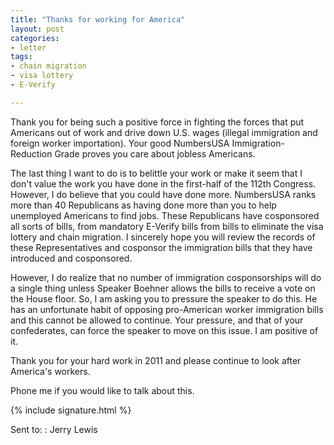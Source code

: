 ```yaml
---
title: "Thanks for working for America"
layout: post
categories:
- letter
tags:
- chain migration
- visa lottery
- E-Verify

---
```


Thank you for being such a positive force in fighting the forces that put Americans out of work and drive down U.S. wages (illegal immigration and foreign worker importation). Your good NumbersUSA Immigration-Reduction Grade proves you care about jobless Americans.

The last thing I want to do is to belittle your work or make it seem that I don't value the work you have done in the first-half of the 112th Congress. However, I do believe that you could have done more. NumbersUSA ranks more than 40 Republicans as having done more than you to help unemployed Americans to find jobs. These Republicans have cosponsored all sorts of bills, from mandatory E-Verify bills from bills to eliminate the visa lottery and chain migration. I sincerely hope you will review the records of these Representatives and cosponsor the immigration bills that they have introduced and cosponsored.

However, I do realize that no number of immigration cosponsorships will do a single thing unless Speaker Boehner allows the bills to receive a vote on the House floor. So, I am asking you to pressure the speaker to do this. He has an unfortunate habit of opposing pro-American worker immigration bills and this cannot be allowed to continue. Your pressure, and that of your confederates, can force the speaker to move on this issue. I am positive of it.

Thank you for your hard work in 2011 and please continue to look after America's workers.

Phone me if you would like to talk about this.

{% include signature.html %}

Sent to:
: Jerry Lewis
